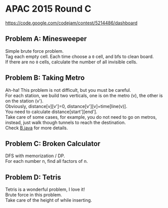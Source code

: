 # APAC 2015 Round C
https://code.google.com/codejam/contest/5214486/dashboard

## Problem A: Minesweeper

Simple brute force problem.  
Tag each empty cell. Each time choose a `0` cell, and bfs to clean board.  
If there are no `0` cells, calculate the number of all invisible cells.

## Problem B: Taking Metro

Ah-ha! This problem is not difficult, but you must be careful.  
For each station, we build two verticals, one is on the metro (v),
the other is on the station (v').  
Obviously, distance[v][v']=0, distance[v'][v]=time[line(v)].  
You need to calculate distance[start'][end'].  
Take care of some cases, for example, you do not need to go on metros, instead, 
just walk though tunnels to reach the destination.  
Check [B.java](B.java) for more details.

## Problem C: Broken Calculator

DFS with memorization / DP.  
For each number n, find all factors of n.

## Problem D: Tetris

Tetris is a wonderful problem, I love it!  
Brute force in this problem.  
Take care of the height of while inserting.  

